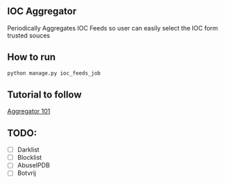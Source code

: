 ## IOC Aggregator

Periodically Aggregates IOC Feeds so user can easily select the IOC form trusted souces

## How to run
```bash
python manage.py ioc_feeds_job
```
## Tutorial to follow
[Aggregator 101](https://realpython.com/build-a-content-aggregator-python/)


## TODO:
- [ ] Darklist
- [ ] Blocklist
- [ ] AbuseIPDB
- [ ] Botvrij
